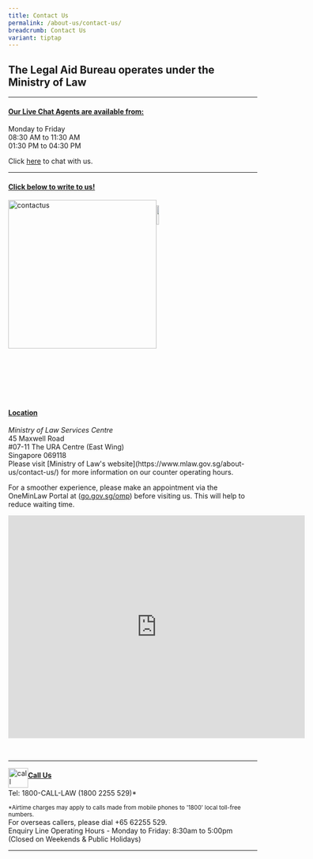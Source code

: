 ```yaml
---
title: Contact Us
permalink: /about-us/contact-us/
breadcrumb: Contact Us
variant: tiptap
---
```

<h2>The Legal Aid Bureau operates under the Ministry of Law<br></h2>
<hr>
<h4><strong><u>Our Live Chat Agents are available from:</u></strong><br></h4>
<p>Monday to Friday
<br>08:30 AM to 11:30 AM
<br>01:30 PM to 04:30 PM</p>
<p>Click <a href="https://static.zdassets.com/web_widget/latest/liveChat.html?v=10#key=flexanswer1659.zendesk.com&amp;title=MinLaw%20Live%20Chat" rel="noopener nofollow" target="_blank">here</a> to
chat with us.</p>
<hr>
<h4><strong><u>Click below to write to us! </u></strong><br></h4><a class="isomer-image-wrapper" href="https://eservices.mlaw.gov.sg/enquiry/"><img style="width: 300px; float: left;" height="auto" width="100%" title="contactus" alt="contactus" src="/images/mlaw-contactus.png"></a>
<h2></h2>
<div class="isomer-image-wrapper">
<img style="width: 10%;" height="auto" width="100%" alt="" src="/images/loc.png">
</div>
<h4><strong><u>Location</u></strong></h4>
<p><em>Ministry of Law Services Centre</em>
<br>45 Maxwell Road
<br>#07-11 The URA Centre (East Wing)
<br>Singapore 069118
<br>Please visit [Ministry of Law's website](https://www.mlaw.gov.sg/about-us/contact-us/)
for more information on our counter operating hours.</p>
<p>For a smoother experience, please make an appointment via the OneMinLaw
Portal at (<a href="http://go.gov.sg/omp" rel="noopener noreferrer nofollow" target="_blank">go.gov.sg/omp</a>)
before visiting us. This will help to reduce waiting time.
<br>
</p>
<div class="iframe-wrapper">
<iframe style="border:0" height="450" width="600" allowfullscreen="true" frameborder="0" src="https://www.google.com/maps/embed?pb=!1m18!1m12!1m3!1d3988.8229405858337!2d103.84294531475398!3d1.2798659990665142!2m3!1f0!2f0!3f0!3m2!1i1024!2i768!4f13.1!3m3!1m2!1s0x31da1912c3f8f9a1%3A0x1300f7ac70e55bda!2sSingapore+069118!5e0!3m2!1sen!2ssg!4v1563259237607!5m2!1sen!2ssg"></iframe>
</div>
<p>
<br>
</p>
<hr>
<div class="isomer-image-wrapper">
<img style="float:left; width: 40px;" height="auto" width="100%" title="call" alt="call" src="/images/call.png">
</div>
<h4><strong><u>Call Us</u></strong></h4>
<p>Tel: 1800-CALL-LAW (1800 2255 529)*</p>
<p><sup>*Airtime charges may apply to calls made from mobile phones to '1800' local toll-free numbers.</sup> 
<br>For overseas callers, please dial +65 62255 529.
<br>Enquiry Line Operating Hours - Monday to Friday: 8:30am to 5:00pm
<br>(Closed on Weekends &amp; Public Holidays)
<br>
</p>
<hr>
<p></p>